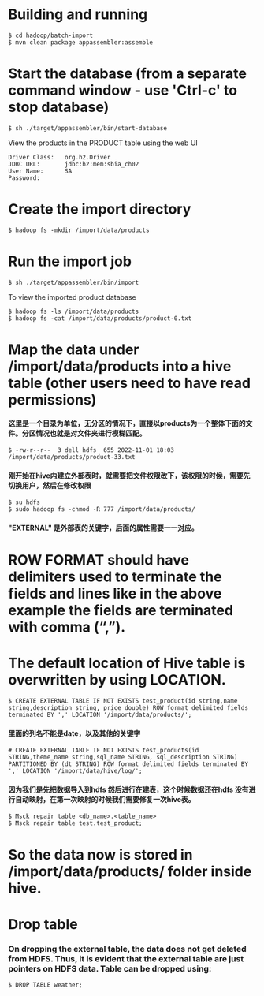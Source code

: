 # Building and running

    $ cd hadoop/batch-import
    $ mvn clean package appassembler:assemble

# Start the database (from a separate command window - use 'Ctrl-c' to stop database)

    $ sh ./target/appassembler/bin/start-database

View the products in the PRODUCT table using the web UI

    Driver Class:	org.h2.Driver
    JDBC URL:		jdbc:h2:mem:sbia_ch02
    User Name:		SA
    Password:

# Create the import directory

    $ hadoop fs -mkdir /import/data/products

# Run the import job

    $ sh ./target/appassembler/bin/import

To view the imported product database

    $ hadoop fs -ls /import/data/products
    $ hadoop fs -cat /import/data/products/product-0.txt
# Map the data under /import/data/products into a hive table (other users need to have read permissions)
#### 这里是一个目录为单位，无分区的情况下，直接以products为一个整体下面的文件。分区情况也就是对文件夹进行模糊匹配。
    $ -rw-r--r--  3 dell hdfs  655 2022-11-01 18:03 /import/data/products/product-33.txt
#### 刚开始在hive内建立外部表时，就需要把文件权限改下，该权限的时候，需要先切换用户，然后在修改权限
    $ su hdfs
    $ sudo hadoop fs -chmod -R 777 /import/data/products/
#### "EXTERNAL" 是外部表的关键字，后面的属性需要一一对应。
# ROW FORMAT should have delimiters used to terminate the fields and lines like in the above example the fields are terminated with comma (“,”). 
# The default location of Hive table is overwritten by using LOCATION.
    $ CREATE EXTERNAL TABLE IF NOT EXISTS test_product(id string,name string,description string, price double) ROW format delimited fields terminated BY ',' LOCATION '/import/data/products/';
#### 里面的列名不能是date，以及其他的关键字
    # CREATE EXTERNAL TABLE IF NOT EXISTS test_products(id STRING,theme_name string,sql_name STRING, sql_description STRING) PARTITIONED BY (dt STRING) ROW format delimited fields terminated BY ',' LOCATION '/import/data/hive/log/';
#### 因为我们是先把数据导入到hdfs 然后进行在建表，这个时候数据还在hdfs 没有进行自动映射，在第一次映射的时候我们需要修复一次hive表。
    $ Msck repair table <db_name>.<table_name>
    $ Msck repair table test.test_product;
# So the data now is stored in /import/data/products/ folder inside hive.

# Drop table
### On dropping the external table, the data does not get deleted from HDFS. Thus, it is evident that the external table are just pointers on HDFS data. Table can be dropped using:

    $ DROP TABLE weather;


